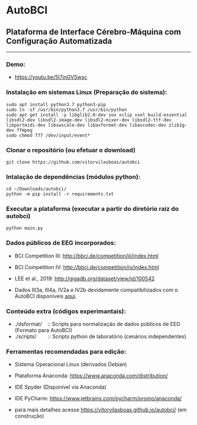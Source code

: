 # AutoBCI

## Plataforma de Interface Cérebro-Máquina com Configuração Automatizada
---

### Demo: 
- https://youtu.be/5l7inGVSwsc

### Instalação em sistemas Linux (Preparação do sistema): ##
```shell
sudo apt install python3.7 python3-pip
sudo ln -sf /usr/bin/python3.7 /usr/bin/python
sudo apt-get install -y libglib2.0-dev sox xclip xsel build-essential libsdl2-dev libsdl2-image-dev libsdl2-mixer-dev libsdl2-ttf-dev libportmidi-dev libswscale-dev libavformat-dev libavcodec-dev zlib1g-dev ffmpeg
sudo chmod 777 /dev/input/event*
```

### Clonar o repositório (ou efetuar o download)
```shell
git clone https://github.com/vitorvilasboas/autobci
```

### Intalação de dependências (módulos python):
```shell
cd ~/Downloads/autobci/
python -m pip install -r requirements.txt
```

### Executar a plataforma (executar a partir do diretório raiz do autobci)
```shell
python main.py
```

### Dados públicos de EEG incorporados: ###
* BCI Competition III: http://bbci.de/competition/iii/index.html
* BCI Competition IV: http://bbci.de/competition/iv/index.html
* LEE et al., 2019: http://gigadb.org/dataset/view/id/100542

* Dados III3a, III4a, IV2a e IV2b devidamente compatibilizados com o AutoBCI disponíveis <a href="https://iftoedubr-my.sharepoint.com/:u:/g/personal/vitorvilasboas_ifto_edu_br/EUNu9fhzsUBJudJuNybEX38B2-xhEln8z0SZjUau0XI3ag?e=FtWXp1" target="blank">aqui</a>.

### Conteúdo extra (códigos experimantais):
* ./dsformat/ &nbsp;&nbsp; :: Scripts para normalização de dados públicos de EEG (Formato para AutoBCI)
* ./scripts/ &nbsp;&nbsp;&nbsp;&nbsp;&nbsp;&nbsp; :: Scripts python de laboratório (cenários independentes)

### Ferramentas recomendadas para edição: ###

* Sistema Operacional Linux (derivados Debian)
* Plataforma Anaconda: https://www.anaconda.com/distribution/
* IDE Spyder (Disponível via Anaconda)
* IDE PyCharm: https://www.jetbrains.com/pycharm/promo/anaconda/

* para mais detalhes acesse https://vitorvilasboas.github.io/autobci/ (em construção)
